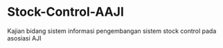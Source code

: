 # Stock-Control-AAJI
Kajian bidang sistem informasi pengembangan sistem stock control pada asosiasi AJI
